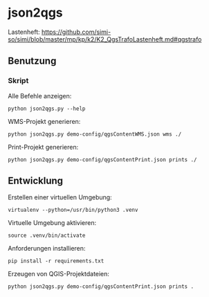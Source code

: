 json2qgs
========

Lastenheft: https://github.com/simi-so/simi/blob/master/mp/kp/k2/K2_QgsTrafoLastenheft.md#qgstrafo


Benutzung
---------

### Skript

Alle Befehle anzeigen:

    python json2qgs.py --help

WMS-Projekt generieren:

    python json2qgs.py demo-config/qgsContentWMS.json wms ./

Print-Projekt generieren:

    python json2qgs.py demo-config/qgsContentPrint.json prints ./

Entwicklung
-----------

Erstellen einer virtuellen Umgebung:

    virtualenv --python=/usr/bin/python3 .venv

Virtuelle Umgebung aktivieren:

    source .venv/bin/activate

Anforderungen installieren:

    pip install -r requirements.txt

Erzeugen von QGIS-Projektdateien:

    python json2qgs.py demo-config/qgsContentPrint.json prints .
